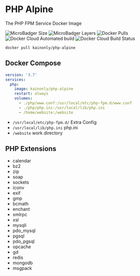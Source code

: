 # PHP Alpine

The PHP FPM Service Docker Image

![MicroBadger Size](https://img.shields.io/microbadger/image-size/kainonly/php-alpine.svg?style=flat-square)
![MicroBadger Layers](https://img.shields.io/microbadger/layers/kainonly/php-alpine.svg?style=flat-square)
![Docker Pulls](https://img.shields.io/docker/pulls/kainonly/php-alpine.svg?style=flat-square)
![Docker Cloud Automated build](https://img.shields.io/docker/cloud/automated/kainonly/php-alpine.svg?style=flat-square)
![Docker Cloud Build Status](https://img.shields.io/docker/cloud/build/kainonly/php-alpine.svg?style=flat-square)

```shell
docker pull kainonly/php-alpine
```

## Docker Compose

```yml
version: '3.7'
services:
  php:
    image: kainonly/php-alpine
    restart: always
    volumes:
      - ./php/www.conf:/usr/local/etc/php-fpm.d/www.conf
      - ./php/php.ini:/usr/local/lib/php.ini
      - /home/website:/website
```

- `/usr/local/etc/php-fpm.d/` Extra Config
- `/usr/local/lib/php.ini` php.ini
- `/website` work directory

## PHP Extensions

- calendar
- bz2
- zip
- soap
- sockets
- iconv
- exif
- gmp
- bcmath
- enchant
- xmlrpc
- xsl
- mysqli
- pdo_mysql
- pgsql
- pdo_pgsql
- opcache
- gd
- redis
- mongodb
- msgpack
